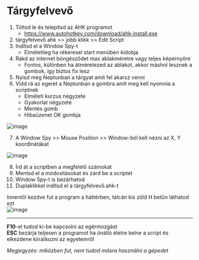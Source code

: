 # Tárgyfelvevő

1. Töltsd le és telepítsd az AHK programot
    - https://www.autohotkey.com/download/ahk-install.exe
2. tárgyfelvevő.ahk >> jobb klikk >> Edit Script
3. Indítsd el a Window Spy-t
    - Elméletileg ha rékeresel start menüben kidobja
4. Rakd az internet böngésződet max ablakméretre vagy teljes képernyőre
    - Fontos, különben ha átméretezed az ablakot, akkor máshol lesznek a gombok, így biztos fix lesz
5. Nyisd meg Neptunban a tárgyat amit fel akarsz venni
6. Vidd rá az egeret a Neptunban a gombra amit meg kell nyomnia a scriptnek
    - Elméleti kurzus négyzete
    - Gyakorlat négyzete
    - Mentés gomb
    - Hibaüzenet OK gombja  

![image](https://user-images.githubusercontent.com/61841683/131999691-595cfe35-d995-48cb-8344-1206d51a0d01.png)

7. A Window Spy >> Mouse Position >> Window-ból kell nézni az X, Y koordinátákat

![image](https://user-images.githubusercontent.com/61841683/131999347-988e3b5b-0d42-4589-aa8c-4faf9896883b.png)

8. Írd át a scriptben a megfelelő számokat
9. Mentsd el a módosításokat és zárd be a scriptet
10. Window Spy-t is bezárhatod
11. Duplaklikkel indítsd el a tárgyfelvevő.ahk-t


Innentől kezdve fut a program a háttérben, tálcán kis zöld H betűn láthatod ezt  
![image](https://user-images.githubusercontent.com/61841683/131998885-9eaade5e-80f0-4ce9-a186-826e675f40c5.png)

---

**F10**-el tudod ki-be kapcsolni az egérmozgást  
**ESC** bezárja teljesen a programot ha önálló életre kelne a script és elkezdene kiiratkozni az egyetemről

*Megjegyzés: miközben fut, nem tudod másra használni a gépedet*
